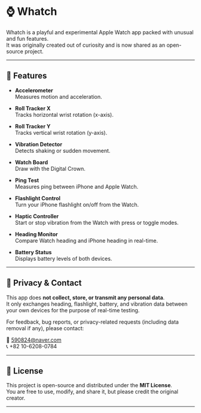 # ⌚️ Whatch

Whatch is a playful and experimental Apple Watch app packed with unusual and fun features.  
It was originally created out of curiosity and is now shared as an open-source project.

---

## 🧪 Features

- **Accelerometer**  
  Measures motion and acceleration.

- **Roll Tracker X**  
  Tracks horizontal wrist rotation (x-axis).

- **Roll Tracker Y**  
  Tracks vertical wrist rotation (y-axis).

- **Vibration Detector**  
  Detects shaking or sudden movement.

- **Watch Board**  
  Draw with the Digital Crown.

- **Ping Test**  
  Measures ping between iPhone and Apple Watch.

- **Flashlight Control**  
  Turn your iPhone flashlight on/off from the Watch.

- **Haptic Controller**  
  Start or stop vibration from the Watch with press or toggle modes.

- **Heading Monitor**  
  Compare Watch heading and iPhone heading in real-time.

- **Battery Status**  
  Displays battery levels of both devices.

---

## 🔐 Privacy & Contact

This app does **not collect, store, or transmit any personal data**.  
It only exchanges heading, flashlight, battery, and vibration data between your own devices for the purpose of real-time testing.

For feedback, bug reports, or privacy-related requests (including data removal if any), please contact:

📧 590824@naver.com  
📞 +82 10-6208-0784

---

## 💼 License

This project is open-source and distributed under the **MIT License**.  
You are free to use, modify, and share it, but please credit the original creator.

---

